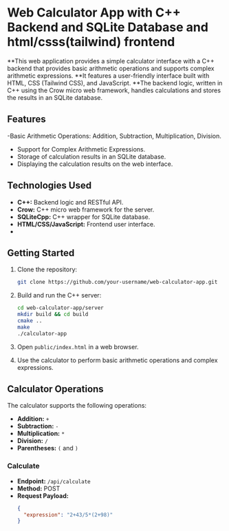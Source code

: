 # Web Calculator App with C++ Backend and SQLite Database and html/csss(tailwind) frontend

**This web application provides a simple calculator interface with a C++ backend that provides 
          basic arithmetic operations and supports complex arithmetic expressions.
**It features a user-friendly interface built with HTML, CSS (Tailwind CSS), and JavaScript.
**The backend logic, written in C++ using the Crow micro web framework, handles calculations and stores the results in an SQLite database.

## Features
-Basic Arithmetic Operations: Addition, Subtraction, Multiplication, Division.
- Support for Complex Arithmetic Expressions.
- Storage of calculation results in an SQLite database.
- Displaying the calculation results on the web interface.

## Technologies Used

- **C++:** Backend logic and RESTful API.
- **Crow:** C++ micro web framework for the server.
- **SQLiteCpp:** C++ wrapper for SQLite database.
- **HTML/CSS/JavaScript:** Frontend user interface.
- 


## Getting Started

1. Clone the repository:

    ```bash
    git clone https://github.com/your-username/web-calculator-app.git
    ```

2. Build and run the C++ server:

    ```bash
    cd web-calculator-app/server
    mkdir build && cd build
    cmake ..
    make
    ./calculator-app
    ```

3. Open `public/index.html` in a web browser.

4. Use the calculator to perform basic arithmetic operations and complex expressions.
## Calculator Operations

The calculator supports the following operations:

- **Addition:** `+`
- **Subtraction:** `-`
- **Multiplication:** `*`
- **Division:** `/`
- **Parentheses:** `(` and `)`
### Calculate

- **Endpoint:** `/api/calculate`
- **Method:** POST
- **Request Payload:**
  ```json
  {
    "expression": "2+43/5*(2+98)"
  }

